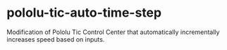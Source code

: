 # pololu-tic-auto-time-step
Modification of Pololu Tic Control Center that automatically incrementally increases speed based on inputs.
